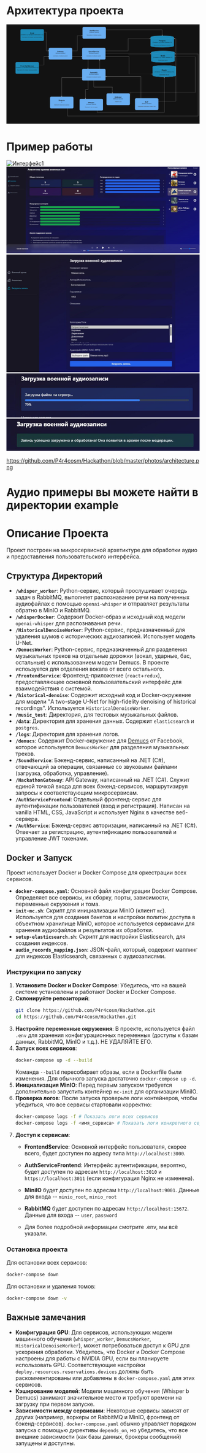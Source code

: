 # Архитектура проекта
![Архитектура проекта](photos\architecture.png)

# Пример работы
![Интерфейс1](photo/1.png)
![Интерфейс2](photos\2.jpg)
![Интерфейс3](photos\3.jpg)
![Интерфейс4](photos\4.jpg)
![Интерфейс5](photos\5.jpg)

https://github.com/P4r4cosm/Hackathon/blob/master/photos/architecture.png

# Аудио примеры вы можете найти в директории example

# Описание Проекта

Проект построен на микросервисной архетиктуре для обработки аудио и предоставления пользовательского интерфейса.

## Структура Директорий

*   **`/whisper_worker`**: Python-сервис, который прослушивает очередь задач в RabbitMQ, выполняет распознавание речи на полученных аудиофайлах с помощью `openai-whisper` и отправляет результаты обратно в MinIO и RabbitMQ.
*   **`/whisperDocker`**: Содержит Docker-образ и исходный код модели `openai-whisper` для распознавания речи.
*   **`/HistoricalDenoiseWorker`**: Python-сервис, предназначенный для удаления шумов с исторических аудиозаписей. Использует модель U-Net.
*   **`/DemucsWorker`**: Python-сервис, предназначенный для разделения музыкальных треков на отдельные дорожки (вокал, ударные, бас, остальные) с использованием модели Demucs. В проекте испоьзуется для отделения вокала от всего остального.
*   **`/FrontendService`**: Фронтенд-приложение (`react`+`redux`), предоставляющее основной пользовательский интерфейс для взаимодействия с системой.
*   **`/historical-denoise`**: Содержит исходный код и Docker-окружение для модели "A two-stage U-Net for high-fidelity denoising of historical recordings". Используется `HistoricalDenoiseWorker`.
*   **`/music_test`**: Директория, для тестовых музыкальных файлов.
*   **`/data`**: Директория для хранения данных. Содержит `elasticsearch` и `postgres`.
*   **`/logs`**: Директория для хранения логов.
*   **`/demucs`**: Содержит Docker-окружение для [Demucs](https://github.com/adefossez/demucs) от Facebook, которое используется `DemucsWorker` для разделения музыкальных треков.
*   **`/SoundService`**: Бэкенд-сервис, написанный на .NET (C#), отвечающий за операции, связанные со звуковыми файлами (загрузка, обработка, управление).
*   **`/HackathonGateway`**: API Gateway, написанный на .NET (C#). Служит единой точкой входа для всех бэкенд-сервисов, маршрутизируя запросы к соответствующим микросервисам.
*   **`/AuthServiceFrontend`**: Отдельный фронтенд-сервис для аутентификации пользователей (вход и регистрация). Написан на vanilla HTML, CSS, JavaScript и использует Nginx в качестве веб-сервера.
*   **`/AuthService`**: Бэкенд-сервис авторизации, написанный на .NET (C#). Отвечает за регистрацию, аутентификацию пользователей и управление JWT токенами.

## Docker и Запуск

Проект использует Docker и Docker Compose для оркестрации всех сервисов.

*   **`docker-compose.yaml`**: Основной файл конфигурации Docker Compose. Определяет все сервисы, их сборку, порты, зависимости, переменные окружения и тома.
*   **`init-mc.sh`**: Скрипт для инициализации MinIO (клиент `mc`). Используется для создания бакетов и настройки политик доступа в объектном хранилище MinIO, которое используется сервисами для хранения аудиофайлов и результатов их обработки.
*   **`setup-elasticsearch.sh`**: Скрипт для настройки Elasticsearch, для создания индексов.
*   **`audio_records_mapping.json`**: JSON-файл, который, содержит маппинг для индексов Elasticsearch, связанных с аудиозаписями.

### Инструкции по запуску

1.  **Установите Docker и Docker Compose**: Убедитесь, что на вашей системе установлены и работают Docker и Docker Compose.
2.  **Склонируйте репозиторий**:
    ```bash
    git clone https://github.com/P4r4cosm/Hackathon.git
    cd https://github.com/P4r4cosm/Hackathon.git
    ```
3.  **Настройте переменные окружения**: В проекте, используется файл `.env` для хранения конфигурационных переменных (доступы к базам данных, RabbitMQ, MinIO и т.д.). НЕ УДАЛЯЙТЕ ЕГО.
4.  **Запуск всех сервисов**:
    ```bash
    docker-compose up -d --build
    ```
    Команда `--build` пересобирает образы, если в Dockerfile были изменения. Для обычного запуска достаточно `docker-compose up -d`.
5.  **Инициализация MinIO**: Перед первым запуском требуется дополнительно запустить контейнер `mc-init` для организации MiniIO.
6.  **Проверка логов**: После запуска проверьте логи контейнеров, чтобы убедиться, что все сервисы стартовали корректно:
    ```bash
    docker-compose logs -f # Показать логи всех сервисов
    docker-compose logs -f <имя_сервиса> # Показать логи конкретного сервиса
    ```
7.  **Доступ к сервисам**:
    *   **FrontendService**: Основной интерфейс пользователя, скорее всего, будет доступен по адресу типа `http://localhost:3000`.
    *   **AuthServiceFrontend**: Интерфейс аутентификации, вероятно, будет доступен по адресам `http://localhost:3010` и `https://localhost:3011` (если конфигурация Nginx не изменена).
    *   **MiniIO** будет доступен по адресам `http://localhost:9001`. Данные для входа -- `minio_root`, `minio_root`
    * **RabbitMQ** будет доступен по адресам `http://localhost:15672`. Данные для входа -- `user`, `password`

    * Для более подробной информации смотрите .env, мы всё указали.

### Остановка проекта

Для остановки всех сервисов:

```bash
docker-compose down
```

Для остановки и удаления томов:

```bash
docker-compose down -v
```

## Важные замечания

*   **Конфигурация GPU**: Для сервисов, использующих модели машинного обучения (`whisper_worker`, `DemucsWorker`, `HistoricalDenoiseWorker`), может потребоваться доступ к GPU для ускорения обработки. Убедитесь, что Docker и Docker Compose настроены для работы с NVIDIA GPU, если вы планируете использовать GPU. Соответствующие настройки `deploy.resources.reservations.devices` должны быть раскомментированы или добавлены в `docker-compose.yaml` для этих сервисов.
*   **Кэширование моделей**: Модели машинного обучения (Whisper b Demucs) занимают значительное место и требуют времени на загрузку при первом запуске.
*   **Зависимости между сервисами**: Некоторые сервисы зависят от других (например, воркеры от RabbitMQ и MinIO, фронтенд от бэкенд-сервисов). `docker-compose.yaml` обычно управляет порядком запуска с помощью директивы `depends_on`, но убедитесь, что все внешние зависимости (как базы данных, брокеры сообщений) запущены и доступны.

